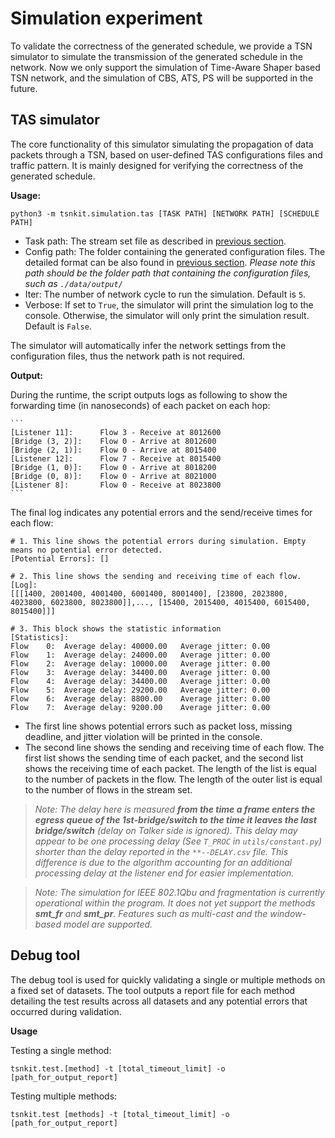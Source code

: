 <!--
Author: <Chuanyu> (skewcy@gmail.com)
simulation.md (c) 2023
Desc: description
Created:  2023-11-28T20:58:05.026Z
-->


# Simulation experiment

To validate the correctness of the generated schedule, we provide a TSN simulator to simulate the transmission of the generated schedule in the network. Now we only support the simulation of Time-Aware Shaper based TSN network, and the simulation of CBS, ATS, PS will be supported in the future.


## TAS simulator

The core functionality of this simulator simulating the propagation of data packets through a TSN, based on user-defined TAS configurations files and traffic pattern. It is mainly designed for verifying the correctness of the generated schedule. 

**Usage:**

```
python3 -m tsnkit.simulation.tas [TASK PATH] [NETWORK PATH] [SCHEDULE PATH]
```

- Task path: The stream set file as described in [previous section](dataprep.md).
- Config path: The folder containing the generated configuration files. The detailed format can be also found in [previous section](dataprep.md). *Please note this path should be the folder path that containing the configuration files, such as `./data/output/`*
- Iter: The number of network cycle to run the simulation. Default is `5`.
- Verbose: If set to `True`, the simulator will print the simulation log to the console. Otherwise, the simulator will only print the simulation result. Default is `False`.


The simulator will automatically infer the network settings from the configuration files, thus the network path is not required.

**Output:**

During the runtime, the script outputs logs as following to show the forwarding time (in nanoseconds) of each packet on each hop:

    ```
    [Listener 11]:      Flow 3 - Receive at 8012600
    [Bridge (3, 2)]:    Flow 0 - Arrive at 8012600
    [Bridge (2, 1)]:    Flow 0 - Arrive at 8015400
    [Listener 12]:      Flow 7 - Receive at 8015400
    [Bridge (1, 0)]:    Flow 0 - Arrive at 8018200
    [Bridge (0, 8)]:    Flow 0 - Arrive at 8021000
    [Listener 8]:       Flow 0 - Receive at 8023800
    ```



The final log indicates any potential errors and the send/receive times for each flow:


    # 1. This line shows the potential errors during simulation. Empty means no potential error detected.
    [Potential Errors]: []

    # 2. This line shows the sending and receiving time of each flow.
    [Log]:
    [[[1400, 2001400, 4001400, 6001400, 8001400], [23800, 2023800, 4023800, 6023800, 8023800]],..., [15400, 2015400, 4015400, 6015400, 8015400]]]

    # 3. This block shows the statistic information
    [Statistics]:
    Flow    0:  Average delay: 40000.00   Average jitter: 0.00      
    Flow    1:  Average delay: 24000.00   Average jitter: 0.00      
    Flow    2:  Average delay: 10000.00   Average jitter: 0.00      
    Flow    3:  Average delay: 34400.00   Average jitter: 0.00      
    Flow    4:  Average delay: 34400.00   Average jitter: 0.00      
    Flow    5:  Average delay: 29200.00   Average jitter: 0.00      
    Flow    6:  Average delay: 8800.00    Average jitter: 0.00      
    Flow    7:  Average delay: 9200.00    Average jitter: 0.00 


- The first line shows potential errors such as packet loss, missing deadline, and jitter violation will be printed in the console.
- The second line shows the sending and receiving time of each flow. The first list shows the sending time of each packet, and the second list shows the receiving time of each packet. The length of the list is equal to the number of packets in the flow. The length of the outer list is equal to the number of flows in the stream set.


> *Note: The delay here is measured **from the time a frame enters the egress queue of the 1st-bridge/switch to the time it leaves the last bridge/switch** (delay on Talker side is ignored). This delay may appear to be one processing delay (See `T_PROC` in `utils/constant.py`) shorter than the delay reported in the `**--DELAY.csv` file. This difference is due to the algorithm accounting for an additional processing delay at the listener end for easier implementation.*

> *Note: The simulation for IEEE 802.1Qbu and fragmentation is currently operational within the program. It does not yet support the methods **smt_fr** and **smt_pr**. Features such as multi-cast and the window-based model are supported.*

## Debug tool

The debug tool is used for quickly validating a single or multiple methods on a fixed set of datasets. The tool outputs a report file for each method detailing the test results across all datasets and any potential errors that occurred during validation. 

**Usage**

Testing a single method:
```
tsnkit.test.[method] -t [total_timeout_limit] -o [path_for_output_report]
```

Testing multiple methods:
```
tsnkit.test [methods] -t [total_timeout_limit] -o [path_for_output_report]
```


